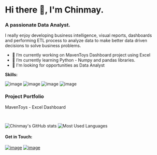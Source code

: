 <h1>Hi there 👋, I'm Chinmay.</h1>

### A passionate Data Analyst.

I really enjoy developing business intelligence, visual reports, dashboards and performing ETL process to analyze data to make better data driven decisions to solve business problems.

- 🔭 I’m currently working on MavenToys Dashboard project using Excel
- 🌱 I’m currently learning Python - Numpy and pandas libraries.
- 👯 I'm looking for opportunities as Data Analyst

**Skills:**

![image][powerbi]
![image][excel]
![image][python]
![image][mysql]

<!-- <img height="30" width="30" src="https://raw.githubusercontent.com/github/explore/80688e429a7d4ef2fca1e82350fe8e3517d3494d/topics/python/python.png">&nbsp;
-->

<h3> Project Portfolio</h3>

MavenToys - Excel Dashboard

<br />

![Chinmay's GitHub stats](https://github-readme-stats.vercel.app/api?username=chinmaynavale&show_icons=true&hide=contribs,prs,stars&include_all_commits=true&hide_border=true&theme=radical)
![Most Used Languages](https://github-readme-stats.vercel.app/api/top-langs/?username=chinmaynavale&layout=compact&hide_border=true&theme=radical)

#### Get in Touch:

<a href="https://www.linkedin.com/in/chinmaynavale/">![image][linkedin]</a>
<a href="mailto:chinmay.navale@outlook.com">![image][outlook]</a>

<!-- links -->
[MavenToys - Excel Dashboard]: https://www.mavenanalytics.io/project/5595
[secrets]: https://github.com/chinmaynavale/Secrets
[ssms]: https://img.shields.io/badge/ssms-4c4c4c?style=for-the-badge&logo=Microsoft%20SQL%20Server&logoColor=red
[mysql]: https://img.shields.io/badge/mysql-285c7d?style=for-the-badge&logo=MySQL&logoColor=white
[python]: https://img.shields.io/badge/python-43853D?style=for-the-badge&logo=python&logoColor=white
[powerbi]: https://img.shields.io/badge/powerbi-463c15?style=for-the-badge&logo=powerbi&logoColor=default
[excel]: https://img.shields.io/badge/excel-ffffff?style=for-the-badge&logo=microsoft%20excel&logoColor=darkgreen
[linkedin]: https://img.shields.io/badge/LinkedIn-0077B5?style=for-the-badge&logo=linkedin&logoColor=white
[outlook]: https://img.shields.io/badge/outlook-ffffff?style=for-the-badge&logo=microsoft%20outlook&logoColor=blue
[powerbi2]: https://img.shields.io/badge/powerbi-463c15?style=social&logo=powerbi&logoColor=yellow
